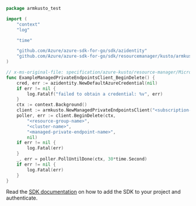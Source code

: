 ```go
package armkusto_test

import (
	"context"
	"log"

	"time"

	"github.com/Azure/azure-sdk-for-go/sdk/azidentity"
	"github.com/Azure/azure-sdk-for-go/sdk/resourcemanager/kusto/armkusto"
)

// x-ms-original-file: specification/azure-kusto/resource-manager/Microsoft.Kusto/stable/2021-08-27/examples/KustoManagedPrivateEndpointsDelete.json
func ExampleManagedPrivateEndpointsClient_BeginDelete() {
	cred, err := azidentity.NewDefaultAzureCredential(nil)
	if err != nil {
		log.Fatalf("failed to obtain a credential: %v", err)
	}
	ctx := context.Background()
	client := armkusto.NewManagedPrivateEndpointsClient("<subscription-id>", cred, nil)
	poller, err := client.BeginDelete(ctx,
		"<resource-group-name>",
		"<cluster-name>",
		"<managed-private-endpoint-name>",
		nil)
	if err != nil {
		log.Fatal(err)
	}
	_, err = poller.PollUntilDone(ctx, 30*time.Second)
	if err != nil {
		log.Fatal(err)
	}
}
```

Read the [SDK documentation](https://github.com/Azure/azure-sdk-for-go/blob/sdk%2Fresourcemanager%2Fkusto%2Farmkusto%2Fv0.2.1/sdk/resourcemanager/kusto/armkusto/README.md) on how to add the SDK to your project and authenticate.
